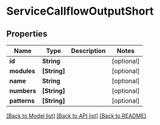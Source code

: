 # ServiceCallflowOutputShort

## Properties
Name | Type | Description | Notes
------------ | ------------- | ------------- | -------------
**id** | **String** |  | [optional] 
**modules** | **[String]** |  | [optional] 
**name** | **String** |  | [optional] 
**numbers** | **[String]** |  | [optional] 
**patterns** | **[String]** |  | [optional] 

[[Back to Model list]](../README.md#documentation-for-models) [[Back to API list]](../README.md#documentation-for-api-endpoints) [[Back to README]](../README.md)


